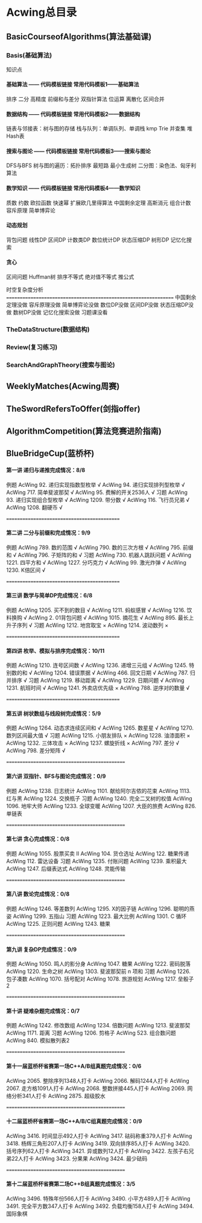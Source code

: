 # Acwing总目录
## BasicCourseofAlgorithms(算法基础课)
### Basis(基础算法)
知识点
#### 基础算法 —— 代码模板链接 常用代码模板1——基础算法

排序
二分
高精度
前缀和与差分
双指针算法
位运算
离散化
区间合并
#### 数据结构 —— 代码模板链接 常用代码模板2——数据结构

链表与邻接表：树与图的存储
栈与队列：单调队列、单调栈
kmp
Trie
并查集
堆
Hash表

#### 搜索与图论 —— 代码模板链接 常用代码模板3——搜索与图论

DFS与BFS
树与图的遍历：拓扑排序
最短路
最小生成树
二分图：染色法、匈牙利算法
#### 数学知识 —— 代码模板链接 常用代码模板4——数学知识

质数
约数
欧拉函数
快速幂
扩展欧几里得算法
中国剩余定理
高斯消元
组合计数
容斥原理
简单博弈论

#### 动态规划

背包问题
线性DP
区间DP
计数类DP
数位统计DP
状态压缩DP
树形DP
记忆化搜索

#### 贪心
区间问题
Huffman树
排序不等式
绝对值不等式
推公式

时空复杂度分析
`==============================================================`
中国剩余定理没做
容斥原理没做
简单博弈论没做
数位DP没做
区间DP没做
状态压缩DP没做
数树DP没做
记忆化搜索没做
习题课没看
### TheDataStructure(数据结构)
### Review(复习练习)
### SearchAndGraphTheory(搜索与图论)
## WeeklyMatches(Acwing周赛)
## TheSwordRefersToOffer(剑指offer)
## AlgorithmCompetition(算法竞赛进阶指南)
## BlueBridgeCup(蓝桥杯)

#### 第一讲 递归与递推完成情况：8/8
例题
AcWing 92. 递归实现指数型枚举 √
AcWing 94. 递归实现排列型枚举 √
AcWing 717. 简单斐波那契 √
AcWing 95. 费解的开关2536人 √
习题
AcWing 93. 递归实现组合型枚举 √
AcWing 1209. 带分数 √
AcWing 116. 飞行员兄弟 √
AcWing 1208. 翻硬币 √

`==========================================`
#### 第二讲 二分与前缀和完成情况：9/9
例题
AcWing 789. 数的范围 √ 
AcWing 790. 数的三次方根 √
AcWing 795. 前缀和 √
AcWing 796. 子矩阵的和 √
习题
AcWing 730. 机器人跳跃问题 √
AcWing 1221. 四平方和 √
AcWing 1227. 分巧克力 √
AcWing 99. 激光炸弹 √
AcWing 1230. K倍区间 √

`==========================================`
#### 第三讲 数学与简单DP完成情况：6/8
例题
AcWing 1205. 买不到的数目 √
AcWing 1211. 蚂蚁感冒 √
AcWing 1216. 饮料换购 √
AcWing 2. 01背包问题 √
AcWing 1015. 摘花生 √
AcWing 895. 最长上升子序列 √
习题
AcWing 1212. 地宫取宝 ×
AcWing 1214. 波动数列 ×

`==========================================`
#### 第四讲 枚举、模拟与排序完成情况：10/11
例题
AcWing 1210. 连号区间数 √
AcWing 1236. 递增三元组 √
AcWing 1245. 特别数的和 √
AcWing 1204. 错误票据 √
AcWing 466. 回文日期 √
AcWing 787. 归并排序 √
习题
AcWing 1219. 移动距离 √
AcWing 1229. 日期问题 √
AcWing 1231. 航班时间 √
AcWing 1241. 外卖店优先级 ×
AcWing 788. 逆序对的数量 √

`==========================================`
#### 第五讲 树状数组与线段树完成情况：5/9
例题
AcWing 1264. 动态求连续区间和 √
AcWing 1265. 数星星 √
AcWing 1270. 数列区间最大值 √
习题
AcWing 1215. 小朋友排队 ×
AcWing 1228. 油漆面积 ×
AcWing 1232. 三体攻击 ×
AcWing 1237. 螺旋折线 ×
AcWing 797. 差分 √
AcWing 798. 差分矩阵 √

`============================================`
#### 第六讲 双指针、BFS与图论完成情况：0/9
例题
AcWing 1238. 日志统计
AcWing 1101. 献给阿尔吉侬的花束
AcWing 1113. 红与黑
AcWing 1224. 交换瓶子
习题
AcWing 1240. 完全二叉树的权值
AcWing 1096. 地牢大师
AcWing 1233. 全球变暖
AcWing 1207. 大臣的旅费
AcWing 826. 单链表

`============================================`
#### 第七讲 贪心完成情况：0/8
例题
AcWing 1055. 股票买卖 II
AcWing 104. 货仓选址
AcWing 122. 糖果传递
AcWing 112. 雷达设备
习题
AcWing 1235. 付账问题
AcWing 1239. 乘积最大
AcWing 1247. 后缀表达式
AcWing 1248. 灵能传输

`============================================`
#### 第八讲 数论完成情况：0/8
例题
AcWing 1246. 等差数列
AcWing 1295. X的因子链
AcWing 1296. 聪明的燕姿
AcWing 1299. 五指山
习题
AcWing 1223. 最大比例
AcWing 1301. C 循环
AcWing 1225. 正则问题
AcWing 1243. 糖果

`============================================`
#### 第九讲 复杂DP完成情况：0/9
例题
AcWing 1050. 鸣人的影分身
AcWing 1047. 糖果
AcWing 1222. 密码脱落
AcWing 1220. 生命之树
AcWing 1303. 斐波那契前 n 项和
习题
AcWing 1226. 包子凑数
AcWing 1070. 括号配对
AcWing 1078. 旅游规划
AcWing 1217. 垒骰子2

`============================================`
#### 第十讲 疑难杂题完成情况：0/7
例题
AcWing 1242. 修改数组
AcWing 1234. 倍数问题
AcWing 1213. 斐波那契
AcWing 1171. 距离
习题
AcWing 1206. 剪格子
AcWing 523. 组合数问题
AcWing 840. 模拟散列表2

`============================================`
#### 第十一届蓝桥杯省赛第一场C++A/B组真题完成情况：0/6
AcWing 2065. 整除序列1348人打卡
AcWing 2066. 解码1244人打卡
AcWing 2067. 走方格1091人打卡
AcWing 2068. 整数拼接445人打卡
AcWing 2069. 网络分析341人打卡
AcWing 2875. 超级胶水

`============================================`
#### 十二届蓝桥杯省赛第一场C++A/B/C组真题完成情况：0/9
AcWing 3416. 时间显示492人打卡
AcWing 3417. 砝码称重379人打卡
AcWing 3418. 杨辉三角形207人打卡
AcWing 3419. 双向排序85人打卡
AcWing 3420. 括号序列62人打卡
AcWing 3421. 异或数列12人打卡
AcWing 3422. 左孩子右兄弟22人打卡
AcWing 3423. 分果果
AcWing 3424. 最少砝码

`============================================`
#### 第十二届蓝桥杯省赛第二场C++B组真题完成情况：3/5
AcWing 3496. 特殊年份566人打卡
AcWing 3490. 小平方489人打卡
AcWing 3491. 完全平方数347人打卡
AcWing 3492. 负载均衡158人打卡
AcWing 3494. 国际象棋

